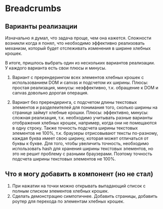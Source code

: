 # Breadcrumbs

## Варианты реализации
Изначально я думал, что задача проще, чем она кажется. Сложности возникли когда я понял, что необходимо эффективно реализовать механизм, который будет отслеживать изменения в ширине хлебных крошек.

В итоге, пришлось выбрать один из нескольких вариантов реализации. У каждого варианта есть свои плюсы и минусы. 

1. Вариант с пререндерингом всех элементов хлебных крошек с использованием DOM и сanvas и подсчетом их ширины. Плюсы: простая реализация, минусы: неэффективно, т.к. обращение к DOM и canvas довольно дорогая операция.

2. Вариант без пререндеринга, с подсчетом длины текстовых элементов и разделеителей для понимания того, сколько ширины на странице займут хлебные крошки. Плюсы: эффективно, минусы: сложная реализация, т.к. необходимо учитывать разные варианты отображения хлебных крошек, например, когда они не помещаются в одну строку. Также точность подсчета ширины текстовых элементов не 100%, т.к. браузеры отрисовывают тексты по-разному, каждая буква имеет свою ширину, которая может отличаться от буквы к букве. Для того, чтобы увеличить точность, необходимо использовать hash для хранения ширины текстовых элементов, но это не решит проблему с разными браузерами. Поэтому точность подсчета ширины текстовых элементов не 100%.

## Что я могу добавить в компонент (но не стал)

1. При нажатии на точки можно открывать выпадающий список с полным списком элементов хлебных крошек.
2. Сделать демонстрацию симпотичнее. Добавить страницы, добавить роутер для перехода по элементам хлебных крошек.